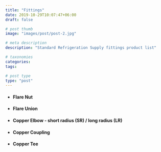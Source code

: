 ```yaml
---
title: "Fittings"
date: 2019-10-29T10:07:47+06:00
draft: false

# post thumb
image: "images/post/post-2.jpg"

# meta description
description: "Standard Refrigeration Supply fittings product list"

# taxonomies
categories: 
tags:

# post type
type: "post"
---
```


- #### Flare Nut

- #### Flare Union

- #### Copper Elbow - short radius (SR) / long radius (LR)

- #### Copper Coupling

- #### Copper Tee
